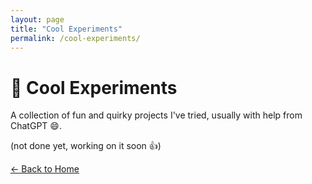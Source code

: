 ```yaml
---
layout: page
title: "Cool Experiments"
permalink: /cool-experiments/
---
```


# 🧪 Cool Experiments

A collection of fun and quirky projects I've tried, usually with help from ChatGPT 😄.

(not done yet, working on it soon 👍)

[← Back to Home](/)
